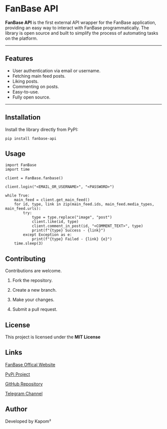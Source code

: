 # FanBase API

**FanBase API** is the first external API wrapper for the FanBase application, providing an easy way to interact with FanBase programmatically. The library is open source and built to simplify the process of automating tasks on the platform.

---

## Features
- User authentication via email or username.
- Fetching main feed posts.
- Liking posts.
- Commenting on posts.
- Easy-to-use.
- Fully open source.

---

## Installation
Install the library directly from PyPI:

```pip install fanbase-api```

## Usage
```
import FanBase
import time

client = FanBase.fanbase()

client.login("<EMAIL_OR_USERNAME>", "<PASSWORD>")

while True:
    main_feed = client.get_main_feed()
    for id, type, link in zip(main_feed.ids, main_feed.media_types, main_feed.urls):
        try:
            type = type.replace("image", "post")
            client.like(id, type)
            client.comment_in_post(id, "<COMMENT_TEXT>", type)
            print(f"{type} Success - {link}")
        except Exception as e:
            print(f"{type} Failed - {link} {e}")
    time.sleep(3)
```

## Contributing

Contributions are welcome.

1. Fork the repository.


2. Create a new branch.


3. Make your changes.


4. Submit a pull request.

## License

This project is licensed under the **MIT License**

## Links
[FanBase Offical Website](https://fanbase.app/)

[PyPi Project](https://pypi.org/project/fanbase-api/)

[GitHub Repository](https://github.com/nfrx1/fanbase-api/)

[Telegram Channel](https://t.me/preventx)
## Author
Developed by Kapom²
